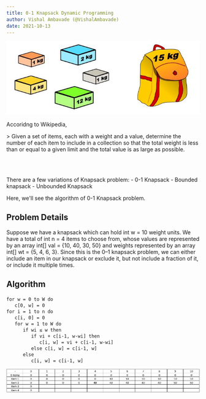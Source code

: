 ```yaml
---
title: 0-1 Knapsack Dynamic Programming
author: Vishal Ambavade (@VishalAmbavade)
date: 2021-10-13
---
```


![Knapsack Visual Representation](knapsack_1.jpg)

<p> Accoridng to Wikipedia, </p>
> Given a set of items, each with a weight and a   value, determine the number of each item to include in a collection so that the total weight is less than or equal to a given limit and the total value is as large as possible.

<br><br>
<p> There are a few variations of Knapsack problem:
- 0-1 Knapsack
- Bounded knapsack
- Unbounded Knapsack

Here, we'll see the algorithm of 0-1 Knapsack problem.

## Problem Details

<p> Suppose we have a knapsack which can hold int w = 10 weight units. We have a total of int n = 4 items to choose from, whose values are represented by an array int[] val = {10, 40, 30, 50} and weights represented by an array int[] wt = {5, 4, 6, 3}.
Since this is the 0–1 knapsack problem, we can either include an item in our knapsack or exclude it, but not include a fraction of it, or include it multiple times.

## Algorithm

```Dynamic-0-1-knapsack (v, w, n, W) 
for w = 0 to W do 
   c[0, w] = 0 
for i = 1 to n do 
   c[i, 0] = 0 
   for w = 1 to W do 
      if wi ≤ w then 
         if vi + c[i-1, w-wi] then 
            c[i, w] = vi + c[i-1, w-wi] 
         else c[i, w] = c[i-1, w] 
      else 
         c[i, w] = c[i-1, w] 
```

![Knapsack solution](knapsack_2.png)   

